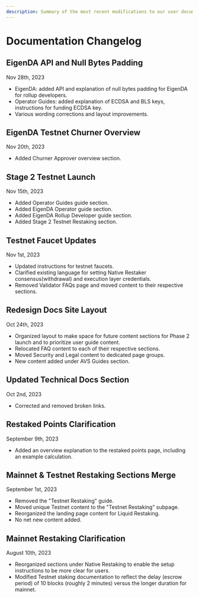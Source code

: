 ```yaml
---
description: Summary of the most recent modifications to our user documentation.
---
```


# Documentation Changelog

## EigenDA API and Null Bytes Padding

Nov 28th, 2023

* EigenDA: added API and explanation of null bytes padding for EigenDA for rollup developers.
* Operator Guides: added explanation of ECDSA and BLS keys, instructions for funding ECDSA key.
* Various wording corrections and layout improvements.

## EigenDA Testnet Churner Overview

Nov 20th, 2023

* Added Churner Approver overview section.

## Stage 2 Testnet Launch

Nov 15th, 2023

* Added Operator Guides guide section.
* Added EigenDA Operator guide section.
* Added EigenDA Rollup Developer guide section.
* Added Stage 2 Testnet Restaking section.

## Testnet Faucet Updates

Nov 1st, 2023

* Updated instructions for testnet faucets.
* Clarified existing language for setting Native Restaker consensus(withdrawal) and execution layer credentials.
* Removed Validator FAQs page and moved content to their respective sections.

## Redesign Docs Site Layout

Oct 24th, 2023

* Organized layout to make space for future content sections for Phase 2 launch and to prioritize user guide content.
* Relocated FAQ content to each of their respective sections.
* Moved Security and Legal content to dedicated page groups.
* New content added under AVS Guides section.

## Updated Technical Docs Section

Oct 2nd, 2023

* Corrected and removed broken links.

## Restaked Points Clarification

September 9th, 2023

* Added an overview explanation to the restaked points page, including an example calculation.

## Mainnet & Testnet Restaking Sections Merge

September 1st, 2023

* Removed the "Testnet Restaking" guide.
* Moved unique Testnet content to the "Testnet Restaking" subpage.
* Reorganized the landing page content for Liquid Restaking.
* No net new content added.

## Mainnet Restaking Clarification

August 10th, 2023

* Reorganized sections under Native Restaking to enable the setup instructions to be more clear for users.
* Modified Testnet staking documentation to reflect the delay (escrow period) of 10 blocks (roughly 2 minutes) versus the longer duration for mainnet.


